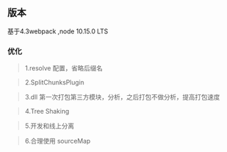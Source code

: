 ## 版本
基于4.3webpack  ,node  10.15.0 LTS

### 优化

> 1.resolve 配置，省略后缀名 

> 2.SplitChunksPlugin 

> 3.dll 第一次打包第三方模块，分析，之后打包不做分析，提高打包速度 

> 4.Tree Shaking 

> 5.开发和线上分离 

> 6.合理使用 sourceMap
